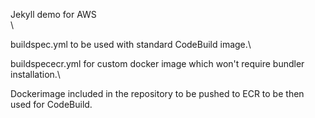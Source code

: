 Jekyll demo for AWS \
\

buildspec.yml to be used with standard CodeBuild image.\

buildspececr.yml for custom docker image which won't require bundler installation.\

Dockerimage included in the repository to be pushed to ECR to be then used for CodeBuild.
